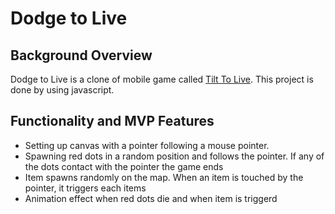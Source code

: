 # Dodge to Live 

## Background Overview 
Dodge to Live is a clone of mobile game called [Tilt To Live](https://itunes.apple.com/us/app/tilt-to-live/id335454448?mt=8). This project is done by using javascript.

## Functionality and MVP Features
- Setting up canvas with a pointer following a mouse pointer.
- Spawning red dots in a random position and follows the pointer. If any of the dots contact with the pointer the game ends
- Item spawns randomly on the map. When an item is touched by the pointer, it triggers each items
- Animation effect when red dots die and when item is triggerd

